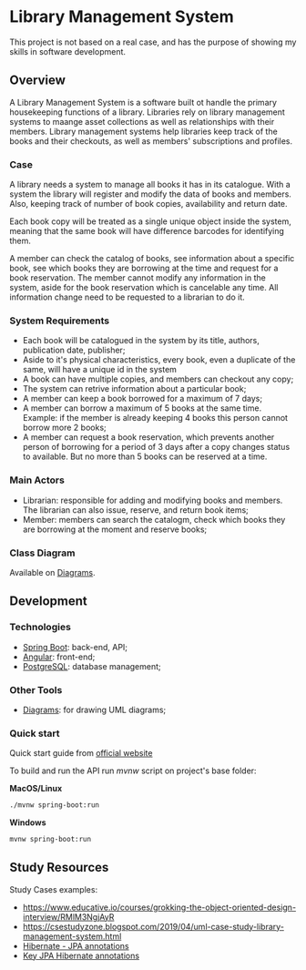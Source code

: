 # Library Management System
This project is not based on a real case, and has the purpose of showing my skills in software development.

## Overview
A Library Management System is a software built ot handle the primary housekeeping functions of a library. Libraries rely on library management systems to maange asset collections as well as relationships with their members. Library management systems help libraries keep track of the books and their checkouts, as well as members' subscriptions and profiles.

### Case
A library needs a system to manage all books it has in its catalogue. With a system the library will register and modify the data of books and members. Also, keeping track of number of book copies, availability and return date.

Each book copy will be treated as a single unique object inside the system, meaning that the same book will have difference barcodes for identifying them.

A member can check the catalog of books, see information about a specific book, see which books they are borrowing at the time and request for a book reservation. The member cannot modify any information in the system, aside for the book reservation which is cancelable any time. All information change need to be requested to a librarian to do it.

### System Requirements
* Each book will be catalogued in the system by its title, authors, publication date, publisher;
* Aside to it's physical characteristics, every book, even a duplicate of the same, will have a unique id in the system
* A book can have multiple copies, and members can checkout any copy;
* The system can retrive information about a particular book;
* A member can keep a book borrowed for a maximum of 7 days;
* A member can borrow a maximum of 5 books at the same time. Example: if the member is already keeping 4 books this person cannot borrow more 2 books;
* A member can request a book reservation, which prevents another person of borrowing for a period of 3 days after a copy changes status to available. But no more than 5 books can be reserved at a time.

### Main Actors
* Librarian: responsible for adding and modifying books and members. The librarian can also issue, reserve, and return book items;
* Member: members can search the catalogm, check which books they are borrowing at the moment and reserve books;

### Class Diagram
Available on [Diagrams](https://viewer.diagrams.net/?tags=%7B%7D&highlight=0000ff&edit=_blank&layers=1&nav=1&title=library.drawio.html#R7Zttc5s4EMc%2FjV%2F6xhjsOC9jJ23Tc27aOHe56ZuObBTQWbCckJ%2F66W8BYYKRY9c9oNPRjCdBy%2FKg%2Ff8Q2gU69iTYvhck8h%2FApbzT77nbjn3b6fevnRH%2BTQy7zGA5I2XxBHOVrTDM2DeqjD1lXTGXxiVHCcAli8rGBYQhXciSjQgBm7LbC%2FDyUSPi0YphtiC8an1mrvQz66h%2FVdg%2FUOb5%2BZGt4XW2JiC5s%2BpJ7BMXNq9M9l3HnggAmS0F2wnlSfDyuDzf7575dDl8%2F%2FFz%2FC%2F5c%2Fz70x9%2FdbOdvfueTfZdEDSUF%2B9azJwv24%2FTDw%2BfH9ezm233%2Fsvf624enlju8oBRF%2BOnmiCkDx6EhN8V1rGAVejSZLc9bBU%2BU4AIjRYa%2F6FS7hQMZCUBTb4MuFqbHTM50IFGJzqYnyysxIK%2B0SslmCTCo%2FINP6uQEfmnEFApdrihoJxIti6fHVEgenu%2FIti4oOL9HbFXZ7kmfKWONAZYVvSINyzgJEwC%2FwKhzKVJ4kg480JcXmDYqEDDmgrJkP0btUImgowXPuPulOxglQQjlmSxzFtjHwT7hrsluTa4WkilXH9Y8pglWyrVBY3R51OumHVgeiDbkuOUxFIZFsA5iWI233cjQJ1YOAYpIVBOKjTYHbq9gJGqpGov%2FZ6KuhrOBtd21t4UY4M1Uj7%2B63Fh6NSEgVXBoKs2ucH%2FUwi9ChIYFJlKJWBJJ8ABtb8NIWOEcX5gyjHh9EUehSSOyIKF3jT1uXUKy6MKQmIC3PaFp4Ogz1yXhuloIIkkmZqJdBGwUKZBGozxh7Gc9H4bdAZ44hNsW0Ubf4m7kBMIsS%2BEpcJSRGVDE1zGHidxXBozThBx%2FDqrEqEIQMbPAiD3%2B9%2F1H2r1l0wmEU0QmEnBDAS1QjDotwzBtRYCvHP6iYaGgkYouBq1TMGVloJoNecokmQQfnWJVKPCLS49sYAaImokwuo5LSMxOo5E7FMzNjRGgt1rmYR%2BhYSK4JylQmaC59mudZHaAeqWJntK3qc0tetaFQTsKgK2Rm5O5pR%2FgpglwxjaROZ7gMEppcsosxCvACbrVH1w5uxwVFdyUE0SJxDtTJLYu%2BS6vyBhHBwkjENbM1Uc6oioaxywTMJY853gWFnojYxRR0BtdwLL0RIwB1jeGwoaokCXMjZLgZkQHJ8QNIKALl%2FU3grqmhEOKgQ80GCON3kzPWhoerB%2FOKSQsHuaNEHHhHXdq4sKfUGxPD9AH3t7sw%2BMuUlcOEJkl%2BDPO1Xo6wuLIQlMcbkxClqfKtjVLDItL7sujqyxAaEpEM6dMNQHgj53pAFh3GDQFAbaqnKzHFRzh%2FShI%2BU08lMJDQsNsaCrKzfLgq1lIcLOb0C4BoXGUNAVm5udLVYfQFYkNyWFWhkYnVterms0qNYUHmlMxTp9%2FvxW4mhqDHU9grAOagyO5p01bY2htnfW7HNqDOZe8QPjhP2TFxZsfWGBxfGKmrdUGqah9QKDoy8wBGk12jyTaoqD1usLjr6%2BsIBoZyhoioL2ywuOvryATeYyuctAGANwSkLDQq0stF9eMDll3TnlKQbOrSvUlVPm%2Bcqv9ZFZfsWc%2FMrMafUrM8f5FYOfvwR3OvhHcusfDT42iy8%2F03Wvvp%2B17%2F4D).

## Development

### Technologies
* [Spring Boot](https://spring.io/): back-end, API;
* [Angular](https://angular.io/): front-end;
* [PostgreSQL](https://www.postgresql.org/): database management;

### Other Tools
* [Diagrams](https://app.diagrams.net/): for drawing UML diagrams;

### Quick start
Quick start guide from [official website](https://spring.io/quickstart)

To build and run the API run _mvnw_ script on project's base folder:

__MacOS/Linux__
```bash
./mvnw spring-boot:run
```

__Windows__
```bash
mvnw spring-boot:run
```

## Study Resources
Study Cases examples:

* https://www.educative.io/courses/grokking-the-object-oriented-design-interview/RMlM3NgjAyR
* https://csestudyzone.blogspot.com/2019/04/uml-case-study-library-management-system.html
* [Hibernate - JPA annotations](https://www.techferry.com/articles/hibernate-jpa-annotations.html)
* [Key JPA Hibernate annotations](https://thorben-janssen.com/key-jpa-hibernate-annotations/)